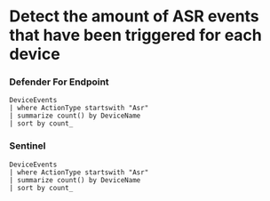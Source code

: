 # Detect the amount of ASR events that have been triggered for each device 

### Defender For Endpoint

```
DeviceEvents
| where ActionType startswith "Asr"
| summarize count() by DeviceName
| sort by count_
```
### Sentinel
```
DeviceEvents
| where ActionType startswith "Asr"
| summarize count() by DeviceName
| sort by count_
```
